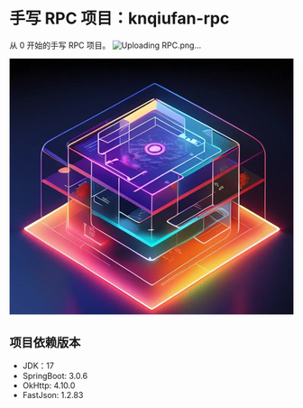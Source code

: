 # 手写 RPC 项目：knqiufan-rpc

从 0 开始的手写 RPC 项目。
![Uploading RPC.png…]()

![image](RPC.png)

## 项目依赖版本

* JDK：17
* SpringBoot: 3.0.6
* OkHttp: 4.10.0
* FastJson: 1.2.83

